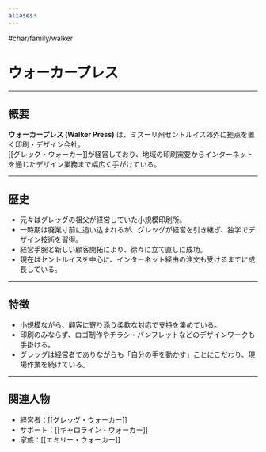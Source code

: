 ```yaml
---
aliases:
---
```

#char/family/walker 
# ウォーカープレス

---

## 概要
**ウォーカープレス (Walker Press)** は、ミズーリ州セントルイス郊外に拠点を置く印刷・デザイン会社。  
[[グレッグ・ウォーカー]]が経営しており、地域の印刷需要からインターネットを通じたデザイン業務まで幅広く手がけている。  

---

## 歴史
- 元々はグレッグの祖父が経営していた小規模印刷所。  
- 一時期は廃業寸前に追い込まれるが、グレッグが経営を引き継ぎ、独学でデザイン技術を習得。  
- 経営手腕と新しい顧客開拓により、徐々に立て直しに成功。  
- 現在はセントルイスを中心に、インターネット経由の注文も受けるまでに成長している。  

---

## 特徴
- 小規模ながら、顧客に寄り添う柔軟な対応で支持を集めている。  
- 印刷のみならず、ロゴ制作やチラシ・パンフレットなどのデザインワークも手掛ける。  
- グレッグは経営者でありながらも「自分の手を動かす」ことにこだわり、現場作業を続けている。  

---

## 関連人物
- 経営者：[[グレッグ・ウォーカー]]  
- サポート：[[キャロライン・ウォーカー]]  
- 家族：[[エミリー・ウォーカー]]  

